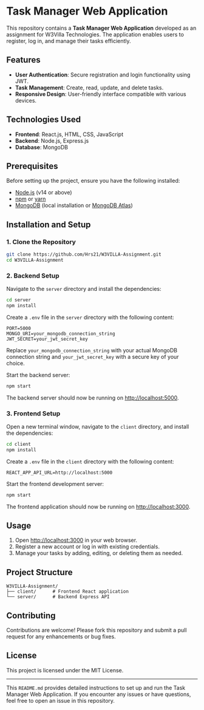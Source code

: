 # Task Manager Web Application

This repository contains a **Task Manager Web Application** developed as an assignment for W3Villa Technologies. The application enables users to register, log in, and manage their tasks efficiently.

## Features

- **User Authentication**: Secure registration and login functionality using JWT.
- **Task Management**: Create, read, update, and delete tasks.
- **Responsive Design**: User-friendly interface compatible with various devices.

## Technologies Used

- **Frontend**: React.js, HTML, CSS, JavaScript
- **Backend**: Node.js, Express.js
- **Database**: MongoDB

## Prerequisites

Before setting up the project, ensure you have the following installed:

- [Node.js](https://nodejs.org/) (v14 or above)
- [npm](https://www.npmjs.com/) or [yarn](https://yarnpkg.com/)
- [MongoDB](https://www.mongodb.com/) (local installation or [MongoDB Atlas](https://www.mongodb.com/cloud/atlas))

## Installation and Setup

### 1. Clone the Repository

```bash
git clone https://github.com/Hrs21/W3VILLA-Assignment.git
cd W3VILLA-Assignment
```

### 2. Backend Setup

Navigate to the `server` directory and install the dependencies:

```bash
cd server
npm install
```

Create a `.env` file in the `server` directory with the following content:

```env
PORT=5000
MONGO_URI=your_mongodb_connection_string
JWT_SECRET=your_jwt_secret_key
```

Replace `your_mongodb_connection_string` with your actual MongoDB connection string and `your_jwt_secret_key` with a secure key of your choice.

Start the backend server:

```bash
npm start
```

The backend server should now be running on [http://localhost:5000](http://localhost:5000).

### 3. Frontend Setup

Open a new terminal window, navigate to the `client` directory, and install the dependencies:

```bash
cd client
npm install
```

Create a `.env` file in the `client` directory with the following content:

```env
REACT_APP_API_URL=http://localhost:5000
```

Start the frontend development server:

```bash
npm start
```

The frontend application should now be running on [http://localhost:3000](http://localhost:3000).

## Usage

1. Open [http://localhost:3000](http://localhost:3000) in your web browser.
2. Register a new account or log in with existing credentials.
3. Manage your tasks by adding, editing, or deleting them as needed.

## Project Structure

```
W3VILLA-Assignment/
├── client/      # Frontend React application
└── server/      # Backend Express API
```

## Contributing

Contributions are welcome! Please fork this repository and submit a pull request for any enhancements or bug fixes.

## License

This project is licensed under the MIT License.

---

This `README.md` provides detailed instructions to set up and run the Task Manager Web Application. If you encounter any issues or have questions, feel free to open an issue in this repository.
